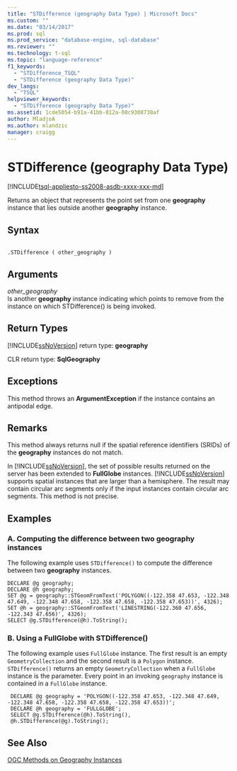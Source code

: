 ```yaml
---
title: "STDifference (geography Data Type) | Microsoft Docs"
ms.custom: ""
ms.date: "03/14/2017"
ms.prod: sql
ms.prod_service: "database-engine, sql-database"
ms.reviewer: ""
ms.technology: t-sql
ms.topic: "language-reference"
f1_keywords: 
  - "STDifference_TSQL"
  - "STDifference (geography Data Type)"
dev_langs: 
  - "TSQL"
helpviewer_keywords: 
  - "STDifference (geography Data Type)"
ms.assetid: 1cde5054-b91a-41bb-812a-08c9308738af
author: MladjoA
ms.author: mlandzic 
manager: craigg
---
```

# STDifference (geography Data Type)
[!INCLUDE[tsql-appliesto-ss2008-asdb-xxxx-xxx-md](../../includes/tsql-appliesto-ss2008-asdb-xxxx-xxx-md.md)]

  Returns an object that represents the point set from one **geography** instance that lies outside another **geography** instance.  
  
## Syntax  
  
```  
  
.STDifference ( other_geography )  
```  
  
## Arguments  
 *other_geography*  
 Is another **geography** instance indicating which points to remove from the instance on which STDifference() is being invoked.  
  
## Return Types  
 [!INCLUDE[ssNoVersion](../../includes/ssnoversion-md.md)] return type: **geography**  
  
 CLR return type: **SqlGeography**  
  
## Exceptions  
 This method throws an **ArgumentException** if the instance contains an antipodal edge.  
  
## Remarks  
 This method always returns null if the spatial reference identifiers (SRIDs) of the **geography** instances do not match.  
  
 In [!INCLUDE[ssNoVersion](../../includes/ssnoversion-md.md)], the set of possible results returned on the server has been extended to **FullGlobe** instances. [!INCLUDE[ssNoVersion](../../includes/ssnoversion-md.md)] supports spatial instances that are larger than a hemisphere. The result may contain circular arc segments only if the input instances contain circular arc segments. This method is not precise.  
  
## Examples  
  
### A. Computing the difference between two geography instances  
 The following example uses `STDifference()` to compute the difference between two **geography** instances.  
  
```  
DECLARE @g geography;  
DECLARE @h geography;  
SET @g = geography::STGeomFromText('POLYGON((-122.358 47.653, -122.348 47.649, -122.348 47.658, -122.358 47.658, -122.358 47.653))', 4326);  
SET @h = geography::STGeomFromText('LINESTRING(-122.360 47.656, -122.343 47.656)', 4326);  
SELECT @g.STDifference(@h).ToString();  
```  
  
### B. Using a FullGlobe with STDifference()  
 The following example uses `FullGlobe` instance. The first result is an empty `GeometryCollection` and the second result is a `Polygon` instance. `STDifference()` returns an empty `GeometryCollection` when a `FullGlobe` instance is the parameter. Every point in an invoking `geography` instance is contained in a `FullGlobe` instance.  
  
```
 DECLARE @g geography = 'POLYGON((-122.358 47.653, -122.348 47.649, -122.348 47.658, -122.358 47.658, -122.358 47.653))';  
 DECLARE @h geography = 'FULLGLOBE';  
 SELECT @g.STDifference(@h).ToString(),  
 @h.STDifference(@g).ToString();
 ```  
  
## See Also  
 [OGC Methods on Geography Instances](../../t-sql/spatial-geography/ogc-methods-on-geography-instances.md)  
  
  
